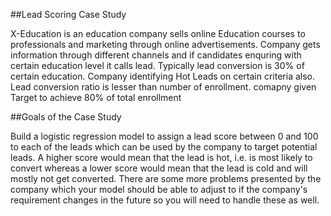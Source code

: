 ##Lead Scoring Case Study

X-Education is an education company sells online Education courses to professionals and marketing through online advertisements. Company gets information through different channels and if candidates enquring with certain education level it calls lead. Typically lead conversion is 30% of certain education. Company identifying Hot Leads on certain criteria also. Lead conversion ratio is lesser than number of enrollment. comapny given Target to achieve 80% of total enrollment

##Goals of the Case Study

Build a logistic regression model to assign a lead score between 0 and 100 to each of the leads which can be used by the company to target potential leads. A higher score would mean that the lead is hot, i.e. is most likely to convert whereas a lower score would mean that the lead is cold and will mostly not get converted.
There are some more problems presented by the company which your model should be able to adjust to if the company's requirement changes in the future so you will need to handle these as well.
